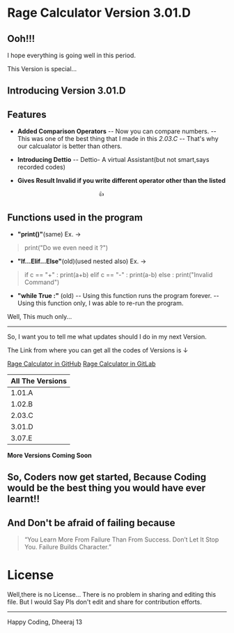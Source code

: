 # Rage Calculator Version 3.01.D

## Ooh!!!

I hope everything is going well in this period.

This Version is  special...
## Introducing Version 3.01.D

## Features
- **Added Comparison Operators**
-- Now you can compare numbers. 
-- This was one of the best thing that I made in this *2.03.C*
-- That's why our calcualator is better than others.

- **Introducing Dettio**
 -- Dettio- A virtual Assistant(but not smart,says recorded codes)

- **Gives Result Invalid if you write different operator other than the listed**

                                👍
 
## Functions used in the program 
 - **"print()"**(same)
 Ex. -> 
> print("Do we even need it ?")

- **"If...Elif...Else"**(old)(used nested also)
 Ex. ->
 >if c == "+"  :
        print(a+b)
 elif c == "-" :
      print(a-b)
 else :
      print("Invalid Command")
- **"while True :"** (old)
-- Using this function runs the program forever.
-- Using this function only, I was able to re-run the program.

Well, This much only...

 ---------------------------------------------------------------------
 So, I want you to tell me what updates should I do in my next Version.

The Link from where you can get all the codes of Versions is ↓

[Rage Calculator in GitHub](https://github.com/Dheeraj-Tech/Rage-Calculator)
[Rage Calculator in GitLab](https://gitlab.com/Dheeraj-Tech/Rage-Calculator)

| All The Versions 
| ------ |
| 1.01.A | [PlDb] 
| 1.02.B | [PlGh] 
| 2.03.C | [PlGd] 
| 3.01.D | [PlOd] 
| 3.07.E | [PlMe] 
__**More Versions Coming Soon**__

## So, Coders now get started, Because Coding would be the best thing you would have ever learnt!!
## And Don't be afraid of failing because
> “You Learn More From Failure Than From Success. Don’t Let It Stop You. Failure Builds Character.”

# License
Well,there is no License...
There is no problem in sharing and editing this file.
But I would Say Pls don't edit and share for contribution efforts. 

-----------------------------------------------------------------------

Happy Coding,
Dheeraj
13









